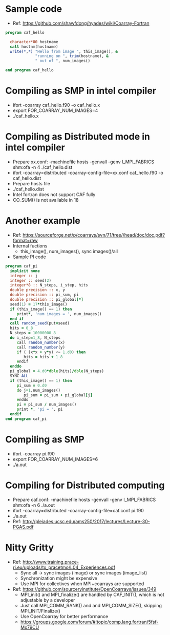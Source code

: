 # Sample code
- Ref: https://github.com/shawfdong/hyades/wiki/Coarray-Fortran
```fortran
program caf_hello

  character*80 hostname
  call hostnm(hostname)
  write(*,*) "Hello from image ", this_image(), &
             "running on ", trim(hostname), &
             " out of ", num_images()

end program caf_hello
```

# Compiling as SMP in intel compiler
- ifort -coarray caf_hello.f90 -o caf_hello.x
- export FOR_COARRAY_NUM_IMAGES=4
- ./caf_hello.x
# Compiling as Distributed mode in intel compiler
- Prepare xx.conf: -machinefile hosts -genvall -genv I_MPI_FABRICS shm:ofa -n 4 ./caf_hello.dist
- ifort -coarray=distributed -coarray-config-file=xx.conf caf_hello.f90  -o caf_hello.dist
- Prepare hosts file
- ./caf_hello.dist
- Intel fortran does not support CAF fully
- CO_SUM() is not available in 18

# Another example
- Ref: https://sourceforge.net/p/coarrays/svn/71/tree//head/doc/doc.pdf?format=raw
- Internal fuctions
  - this_image(), num_images(), sync images()/all
- Sample PI code
```fortran
program caf_pi
  implicit none
  integer :: j
  integer :: seed(2)
  integer*8 :: N_steps, i_step, hits
  double precision :: x, y
  double precision :: pi_sum, pi
  double precision :: pi_global[*]
  seed(1) = 17*this_image()
  if (this_image() == 1) then
     print*, 'num images = ', num_images()
  end if
  call random_seed(put=seed)
  hits = 0_8
  N_steps = 10000000_8
  do i_step=1_8, N_steps
     call random_number(x)
     call random_number(y)
     if ( (x*x + y*y) <= 1.d0) then
        hits = hits + 1_8
     endif
  enddo
  pi_global = 4.d0*dble(hits)/dble(N_steps)
  SYNC ALL
  if (this_image() == 1) then
     pi_sum = 0.d0
     do j=1,num_images()
        pi_sum = pi_sum + pi_global[j]
     enddo
     pi = pi_sum / num_images()
     print *, 'pi = ', pi
  endif
end program caf_pi
```
# Compiling as SMP
- ifort -coarray pi.f90
- export FOR_COARRAY_NUM_IMAGES=6
- ./a.out
# Compiling for Distributed computing
- Prepare caf.conf:
   -machinefile hosts -genvall -genv I_MPI_FABRICS shm:ofa -n 6  ./a.out
- ifort -coarray=distributed -coarray-config-file=caf.conf pi.f90
- ./a.out
- Ref: http://pleiades.ucsc.edu/ams250/2017/lectures/Lecture-30-PGAS.pdf

# Nitty Gritty
- Ref: http://www.training.prace-ri.eu/uploads/tx_pracetmo/L04_Experiences.pdf
  - Sync all -> sync images (image) or sync images (image_list)
  - Synchronization might be expensive
  - Use MPI for collectives when MPI+coarrays are supported
- Ref: https://github.com/sourceryinstitute/OpenCoarrays/issues/349
  - MPI_init() and MPI_finalize() are handled by CAF_INIT(), which is not adjustable by a developer
  - Just call MPI_COMM_RANK() and and MPI_COMM_SIZE(), skipping MPI_INIT/Finalize()
  - Use OpenCoarray for better performance
  - https://groups.google.com/forum/#!topic/comp.lang.fortran/5fsf-Mx79CU
